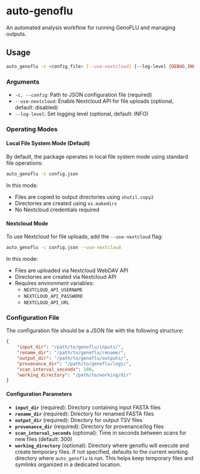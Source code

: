 # auto-genoflu

An automated analysis workflow for running GenoFLU and managing outputs.

## Usage

```bash
auto_genoflu -c <config_file> [--use-nextcloud] [--log-level {DEBUG,INFO,WARNING,ERROR}]
```

### Arguments

- `-c, --config`: Path to JSON configuration file (required)
- `--use-nextcloud`: Enable Nextcloud API for file uploads (optional, default: disabled)
- `--log-level`: Set logging level (optional, default: INFO)

### Operating Modes

#### Local File System Mode (Default)

By default, the package operates in local file system mode using standard file operations:

```bash
auto_genoflu -c config.json
```

In this mode:
- Files are copied to output directories using `shutil.copy2`
- Directories are created using `os.makedirs`
- No Nextcloud credentials required

#### Nextcloud Mode

To use Nextcloud for file uploads, add the `--use-nextcloud` flag:

```bash
auto_genoflu -c config.json --use-nextcloud
```

In this mode:
- Files are uploaded via Nextcloud WebDAV API
- Directories are created via Nextcloud API
- Requires environment variables:
  - `NEXTCLOUD_API_USERNAME`
  - `NEXTCLOUD_API_PASSWORD`
  - `NEXTCLOUD_API_URL`

### Configuration File

The configuration file should be a JSON file with the following structure:

```json
{
    "input_dir": "/path/to/genoflu/inputs/",
    "rename_dir": "/path/to/genoflu/rename/",
    "output_dir": "/path/to/genoflu/outputs/",
    "provenance_dir": "/path/to/genoflu/logs/",
    "scan_interval_seconds": 180,
    "working_directory": "/path/to/working/dir"
}
```

#### Configuration Parameters

- **`input_dir`** (required): Directory containing input FASTA files
- **`rename_dir`** (required): Directory for renamed FASTA files
- **`output_dir`** (required): Directory for output TSV files
- **`provenance_dir`** (required): Directory for provenance/log files
- **`scan_interval_seconds`** (optional): Time in seconds between scans for new files (default: 300)
- **`working_directory`** (optional): Directory where genoflu will execute and create temporary files. If not specified, defaults to the current working directory where `auto_genoflu` is run. This helps keep temporary files and symlinks organized in a dedicated location.